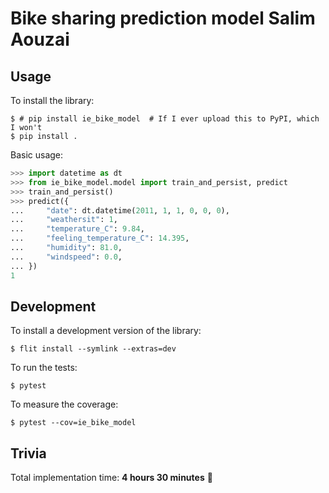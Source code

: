 # Bike sharing prediction model Salim Aouzai

## Usage

To install the library:

```
$ # pip install ie_bike_model  # If I ever upload this to PyPI, which I won't
$ pip install .
```

Basic usage:

```python
>>> import datetime as dt
>>> from ie_bike_model.model import train_and_persist, predict
>>> train_and_persist()
>>> predict({
...     "date": dt.datetime(2011, 1, 1, 0, 0, 0),
...     "weathersit": 1,
...     "temperature_C": 9.84,
...     "feeling_temperature_C": 14.395,
...     "humidity": 81.0,
...     "windspeed": 0.0,
... })
1
```

## Development

To install a development version of the library:

```
$ flit install --symlink --extras=dev
```

To run the tests:

```
$ pytest
```

To measure the coverage:

```
$ pytest --cov=ie_bike_model
```

## Trivia

Total implementation time: **4 hours 30 minutes** 🏁
